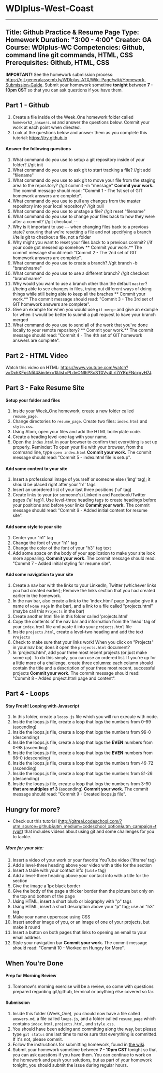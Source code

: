 # WDIplus-West-Coast
---
Title: Github Practice & Resume Page
Type: Homework
Duration: "3:00 - 4:00" 
Creator:
    GA 
    Course: WDIplus-WC
Competencies: Github, command line git commands, HTML, CSS
Prerequisites: Github, HTML, CSS
---
**IMPORTANT!** See the homework submission process: https://git.generalassemb.ly/WDIplus-ATX/Wiki-Page/wiki/Homework-Submission-Guide.
Submit your homework sometime **tonight** between **7 - 10pm CST** so that you can ask questions if you have them.
## Part 1 - Github
1. Create a file inside of the Week_One homework folder called `homework2_answers.md` and answer the questions below. Commit your work at each point when directed.
2. Look at the questions below and answer them as you complete this tutorial: https://try.github.io
#### Answer the following questions
1. What command do you use to setup a git repository inside of your folder?
//git init
2. What command do you use to ask git to start tracking a file?
//git add "filename"
3. What command do you use to ask git to move your file from the staging area to the repository?
//git commit -m "message"
**Commit your work.** 
The commit message should read: 
"Commit 1 - The 1st set of GIT homework answers are complete".
1. What command do you use to pull any changes from the master repository into your local repository?
//git pull
2. What command do you use to unstage a file?
//git reset "filename"
3. What command do you use to change your files back to how they were after a commit?
//git checkout --
4. Why is it important to use `--` when changing files back to a previous state? ensuring that we're resetting a file and not specifying a branch
//tells git to checkout a file, not a folder
5. Why might you want to reset your files back to a previous commit? 
//if your code got messed up somehow
** Commit your work.** 
The commit message should read: 
"Commit 2 - The 2nd set of GIT homework answers are complete".
1. What command do you use to create a branch?
//git branch -b "branchname"
2. What command do you use to use a different branch?
//git checkout "branchname"
3. Why would you want to use a branch other than the default `master`?
//being able to see changes in files, trying out different ways of doing things while still being able to keep all the braches
** Commit your work.** 
The commit message should read: 
"Commit 3 - The 3rd set of GIT homework answers are complete".
1. Give an example for when you would use `git merge` and give an example for when it would be better to submit a pull request to have your branch merged
2. What command do you use to send all of the work that you've done locally to your remote repository?
** Commit your work.** 
The commit message should read: 
"Commit 4 - The 4th set of GIT homework answers are complete".
## Part 2 - HTML Video
Watch this video on HTML: https://www.youtube.com/watch?v=DxhXFpsN5I4&index=1&list=PLdnONIhPScST0Vy4LrIZiYKpFNoxgyH7J.
## Part 3 - Fake Resume Site
#### Setup your folder and files
1. Inside your Week_One homework, create a new folder called `resume_page`.
2. Change directories to `resume_page`. Create two files: `index.html` and `style.css`.
3. Using Atom, open your files and add the HTML boilerplate code.
4. Create a heading level-one tag with your name.
5. Open the `index.html` in your browser to confirm that everything is set up properly.
Reminder: To open your file with your browser, from the command line, type `open index.html`
**Commit your work.** 
The commit message should read: 
"Commit 5 - index.html file is setup".
#### Add some content to your site
1. Insert a professional image of yourself or someone else ('img' tag); it should be placed right after your 'h1' tags
2. Insert an unordered list of your last three positions ('ul' tag)
3. Create links to your (or someone's) LinkedIn and Facebook/Twitter pages ('a' tag)1. Use level-three heading tags to create headings before your positions and before your links
**Commit your work.** 
The commit message should read: 
"Commit 6 -  Added initial content for resume site".
#### Add some style to your site
1. Center your "h1" tag
2. Change the font of your "h1" tag
3. Change the color of the font of your "h3" tag text
4. Add some space on the body of your application to make your site look more appealing.
**Commit your work.** 
The commit message should read: 
"Commit 7 -  Added initial styling for resume site".
#### Add some navigation to your site
1. Create a nav bar with the links to your LinkedIn, Twitter (whichever links you had created earlier); Remove the links section that you had created earlier in the homework.
2. In the nav bar, also create a link to the 'index.html' page (maybe give it a name of `Home Page` in the bar), and a link to a file called "projects.html" (maybe call this `Projects` in the bar) 
3. Create another html file in this folder called 'projects.html'
4. Copy the contents of the nav bar and information from the 'head' tag of your `index.html` file and paste it into your `projects.html` file
5. Inside `projects.html`, create a level-two heading and add the text `Projects`
6. Check to make sure that your links work! When you click on "Projects" in your nav bar, does it open the `projects.html` document?
7. In 'projects.html', add your three most recent projects (or just make some up). To do this simply, you can use an ordered list. If you're up for a little more of a challenge, create three columns: each column should contain the title and a description of your three most recent, successful projects
**Commit your work.** 
The commit message should read: 
"Commit 8 -  Added project.html page and content".
## Part 4 - Loops
#### Stay Fresh! Looping with Javascript
1. In this folder, create a `loops.js` file which you will run execute with node.
2. Inside the loops.js file, create a loop that logs the numbers from 0-99 (ascending)
3. Inside the loops.js file, create a loop that logs the numbers from 99-0 (descending)
4. Inside the loops.js file, create a loop that logs the **EVEN** numbers from 0-98 (ascending)
5. Inside the loops.js file, create a loop that logs the **EVEN** numbers from 98-0 (descending)
6. Inside the loops.js file, create a loop that logs the numbers from 49-72 (ascending)
7. Inside the loops.js file, create a loop that logs the numbers from 81-26 (descending)
8. Inside the loops.js file, create a loop that logs the numbers from 3-90 **that are multiples of 3** (ascending)
**Commit your work.** 
The commit message should read: 
"Commit 9 - Created loops.js file".
## Hungry for more?
- Check out this tutorial (http://gitreal.codeschool.com/?utm_source=github&utm_medium=codeschool_option&utm_campaign=trygit) that includes videos about using git and some challenges for you to tackle.
##### More for your site:
1. Insert a video of your work or your favorite YouTube video ('iframe' tag)
2. Add a level-three heading above your video with a title for the section
3. Insert a table with your contact info (`table` tag)
4. Add a level-three heading above your contact info with a title for the section
5. Give the image a 1px black border
6. Give the body of the page a thicker border than the picture but only on the top and bottom of the page
7. Using HTML, insert a short blurb or biography with "p" tags
8. Using HTML, insert a short description above your "p" tag; use an "h3" tag
9. Make your name uppercase using CSS
10. Insert another image of you, or an image of one of your projects, but make it round
11. Insert a button on both pages that links to opening an email to your email address
12. Style your navigation bar
**Commit your work.** 
The commit message should read: 
"Commit 10 -  Worked on Hungry for More".
## When You're Done
#### Prep for Morning Review
1. Tomorrow's morning exercise will be a review, so come with questions prepared regarding git/github, terminal or anything else covered so far.
#### Submission
1. Inside this folder (Week_One), you should now have a file called `answers.md`, a file called `loops.js`, and a folder called `resume_page` which contains `index.html`, `projects.html`, and `style.css`.
2. You should have been adding and committing along the way, but please type `git status` one last time to make sure that everything is committed. If it's not, please commit.
3. Follow the instructions for submitting homework, found in [the wiki](https://git.generalassemb.ly/WDIplus-ATX/Wiki-Page/wiki/Homework-Submission-Guide).
4. Submit your homework sometime between **7 - 10pm CST** tonight so that you can ask questions if you have them. You can continue to work on the homework and push your solutions, but as part of your homework tonight, you should submit the issue during regular hours.